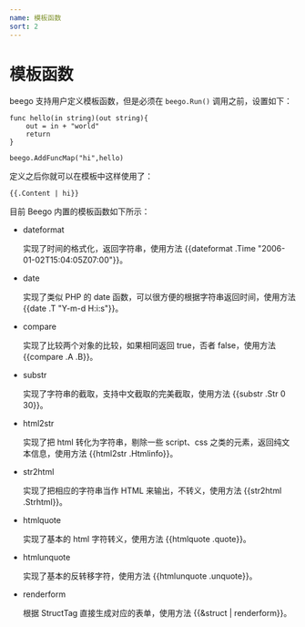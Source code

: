 ```yaml
---
name: 模板函数
sort: 2
---
```


# 模板函数

beego 支持用户定义模板函数，但是必须在 `beego.Run()` 调用之前，设置如下：

	func hello(in string)(out string){
		out = in + "world"
		return
	}
	
	beego.AddFuncMap("hi",hello)

定义之后你就可以在模板中这样使用了：

	{{.Content | hi}}

目前 Beego 内置的模板函数如下所示：

* dateformat

	实现了时间的格式化，返回字符串，使用方法 {{dateformat .Time "2006-01-02T15:04:05Z07:00"}}。

* date

	实现了类似 PHP 的 date 函数，可以很方便的根据字符串返回时间，使用方法 {{date .T "Y-m-d H:i:s"}}。

* compare

	实现了比较两个对象的比较，如果相同返回 true，否者 false，使用方法 {{compare .A .B}}。

* substr

	实现了字符串的截取，支持中文截取的完美截取，使用方法 {{substr .Str 0 30}}。

* html2str

	实现了把 html 转化为字符串，剔除一些 script、css 之类的元素，返回纯文本信息，使用方法 {{html2str .Htmlinfo}}。

* str2html

	实现了把相应的字符串当作 HTML 来输出，不转义，使用方法 {{str2html .Strhtml}}。

* htmlquote

	实现了基本的 html 字符转义，使用方法 {{htmlquote .quote}}。

* htmlunquote

	实现了基本的反转移字符，使用方法 {{htmlunquote .unquote}}。

* renderform

	根据 StructTag 直接生成对应的表单，使用方法 {{&struct | renderform}}。